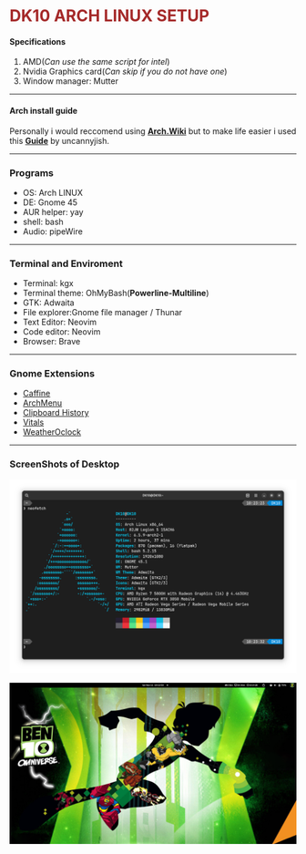 # <span style="color: brown"> DK10 ARCH LINUX SETUP</span>

#### Specifications
1. AMD(*Can use the same script for intel*) 
2. Nvidia Graphics card(_Can skip if you do not have one_)
3. Window manager: Mutter
___
#### Arch install guide
Personally i would reccomend using **[Arch.Wiki](archwiki.org)** but to make life easier i used this **[Guide](https://emerald-bun-ee0.notion.site/Arch-Linux-Dual-Boot-Guide-84140e4c5ac94b89baf1647486594325)** by uncannyjish.
___
### Programs
- OS: Arch LINUX
- DE: Gnome 45 
- AUR helper: yay
- shell: bash 
- Audio: pipeWire
___
### Terminal and Enviroment
- Terminal: kgx
- Terminal theme: OhMyBash(**Powerline-Multiline**)
- GTK: Adwaita
- File explorer:Gnome file manager / Thunar
- Text Editor: Neovim
- Code editor: Neovim 
- Browser: Brave
*******
### Gnome Extensions
- [Caffine](https://extensions.gnome.org/extension/517/caffeine/)
- [ArchMenu](https://extensions.gnome.org/extension/3628/arcmenu/)
- [Clipboard History](https://extensions.gnome.org/extension/4839/clipboard-history/)
- [Vitals](https://extensions.gnome.org/extension/1460/vitals/)
- [WeatherOclock](https://extensions.gnome.org/extension/5470/weather-oclock/)
___
### ScreenShots of Desktop
![image](https://github.com/DK10WS/Setup/blob/master/Neoftech.png)

![image](https://github.com/DK10WS/Setup/blob/master/Desktop.png)


